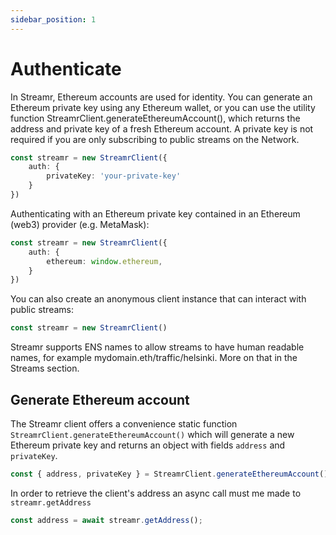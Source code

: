 ```yaml
---
sidebar_position: 1
---
```


# Authenticate
In Streamr, Ethereum accounts are used for identity. You can generate an Ethereum private key using any Ethereum wallet, or you can use the utility function StreamrClient.generateEthereumAccount(), which returns the address and private key of a fresh Ethereum account. A private key is not required if you are only subscribing to public streams on the Network.

```ts
const streamr = new StreamrClient({
    auth: {
        privateKey: 'your-private-key'
    }
})
```

Authenticating with an Ethereum private key contained in an Ethereum (web3) provider (e.g. MetaMask):

```ts
const streamr = new StreamrClient({
    auth: {
        ethereum: window.ethereum,
    }
})
```

You can also create an anonymous client instance that can interact with public streams:

```ts
const streamr = new StreamrClient()
```

Streamr supports ENS names to allow streams to have human readable names, for example mydomain.eth/traffic/helsinki. More on that in the Streams section.

## Generate Ethereum account
The Streamr client offers a convenience static function `StreamrClient.generateEthereumAccount()` which will generate a new Ethereum private key and returns an object with fields `address` and `privateKey`.

```js
const { address, privateKey } = StreamrClient.generateEthereumAccount();
```

In order to retrieve the client's address an async call must me made to `streamr.getAddress`

```js
const address = await streamr.getAddress();
```